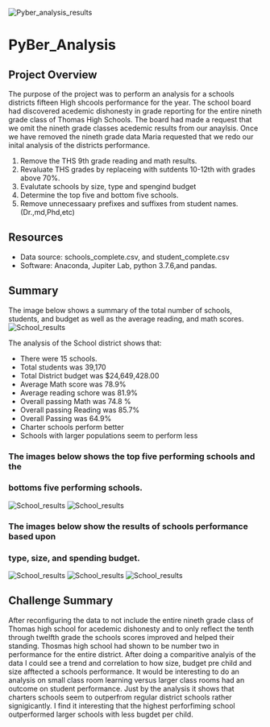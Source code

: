 ![Pyber_analysis_results](/ResourcesPyber.png)

# PyBer_Analysis

## Project Overview
The purpose of the project was to perform an analysis for a schools districts fifteen High shcools performance for the year.
The school board had discovered acedemic dishonesty in grade reporting for the entire nineth grade class of Thomas High Schools.
The board had made a request that we omit the nineth grade classes acedemic results from our anaylsis. Once we have removed the 
nineth grade data Maria requested that we redo our inital analysis of the districts performance.

1. Remove the THS 9th grade reading and math results.
2. Revaluate THS grades by replaceing with sutdents 10-12th with grades above 70%.
3. Evalutate schools by size, type and spengind budget
4. Determine the top five and bottom five schools.
5. Remove unnecessaary prefixes and suffixes from student names.(Dr.,md,Phd,etc)


## Resources
- Data source: schools_complete.csv, and student_complete.csv
- Software: Anaconda, Jupiter Lab, python 3.7.6,and pandas.

## Summary
The image below shows a summary of the total number of schools, students, and budget as well as the average
reading, and math scores. 
![School_results](/Resources/district_summary.png)

The analysis of the School district shows that:
- There were 15 schools.
- Total students was 39,170
- Total District budget was $24,649,428.00
- Average Math score was 78.9%
- Average reading schore was 81.9%
- Overall passing Math was 74.8 %
- Overall passing Reading was 85.7%
- Overall Passing was 64.9%
- Charter schools perform better
- Schools with larger populations seem to perform less


### The images below shows the top five performing schools and the 
### bottoms five performing schools.
![School_results](/Resources/top_five_schools.png)
![School_results](/Resources/bottom_five_schools.png)

### The images below show the results of schools performance based upon 
### type, size, and spending budget.
![School_results](/Resources/score_school_size.png)
![School_results](/Resources/score_school_type.png)
![School_results](/Resources/score_school_spending.png)

## Challenge Summary
After reconfiguring the data to not include the entire nineth grade class of Thomas high school for acedemic dishonesty and to only reflect the tenth through twelfth grade the schools scores improved and helped their standing. Thosmas high school had shown to be number two in performance for the entire district. After doing a comparitive analyis of the data I could see a trend and correlation to how size, budget pre child and size afftected a schools performance. It would be interesting to do an analysis on small class room learning versus larger class rooms had an outcome on student performance. Just by the analysis it shows that charters schools seem to outperfrom regular district schools rather signigicantly. I find it interesting that the highest perforfiming school outperformed larger schools with less bugdet per child. 
